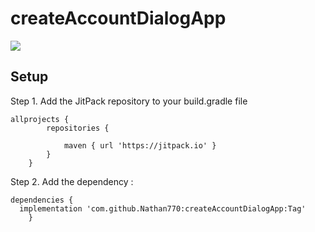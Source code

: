 # createAccountDialogApp
[![](https://jitpack.io/v/Nathan770/createAccountDialogApp.svg)](https://jitpack.io/#Nathan770/createAccountDialogApp)

## Setup 

Step 1. Add the JitPack repository to your build.gradle file
```
allprojects {
		repositories {
		
			maven { url 'https://jitpack.io' }
		}
	}
```

Step 2. Add the dependency :
```
dependencies {
  implementation 'com.github.Nathan770:createAccountDialogApp:Tag'
	}
```
